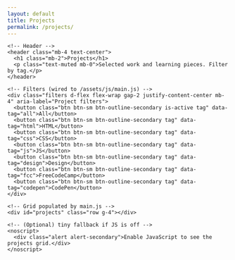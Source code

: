 ```yaml
---
layout: default
title: Projects
permalink: /projects/
---
```


<section class="py-5 page-min">
  <div class="container">

    <!-- Header -->
    <header class="mb-4 text-center">
      <h1 class="mb-2">Projects</h1>
      <p class="text-muted mb-0">Selected work and learning pieces. Filter by tag.</p>
    </header>

    <!-- Filters (wired to /assets/js/main.js) -->
    <div class="filters d-flex flex-wrap gap-2 justify-content-center mb-4" aria-label="Project filters">
      <button class="btn btn-sm btn-outline-secondary is-active tag" data-tag="all">All</button>
      <button class="btn btn-sm btn-outline-secondary tag" data-tag="html">HTML</button>
      <button class="btn btn-sm btn-outline-secondary tag" data-tag="css">CSS</button>
      <button class="btn btn-sm btn-outline-secondary tag" data-tag="js">JS</button>
      <button class="btn btn-sm btn-outline-secondary tag" data-tag="design">Design</button>
      <button class="btn btn-sm btn-outline-secondary tag" data-tag="fcc">FreeCodeCamp</button>
      <button class="btn btn-sm btn-outline-secondary tag" data-tag="codepen">CodePen</button>
    </div>

    <!-- Grid populated by main.js -->
    <div id="projects" class="row g-4"></div>

    <!-- (Optional) tiny fallback if JS is off -->
    <noscript>
      <div class="alert alert-secondary">Enable JavaScript to see the projects grid.</div>
    </noscript>

  </div>
</section>

